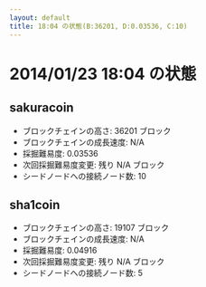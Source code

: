 ```yaml
---
layout: default
title: 18:04 の状態(B:36201, D:0.03536, C:10)
---
```

# 2014/01/23 18:04 の状態

## sakuracoin
* ブロックチェインの高さ: 36201 ブロック
* ブロックチェインの成長速度: N/A
* 採掘難易度: 0.03536
* 次回採掘難易度変更: 残り N/A ブロック
* シードノードへの接続ノード数: 10

## sha1coin
* ブロックチェインの高さ: 19107 ブロック
* ブロックチェインの成長速度: N/A
* 採掘難易度: 0.04916
* 次回採掘難易度変更: 残り N/A ブロック
* シードノードへの接続ノード数: 5
